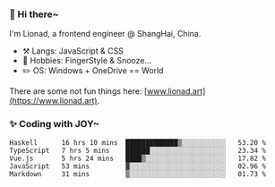 ### 👋 Hi there~

I'm Lionad, a frontend engineer @ ShangHai, China.

- ⚒️ Langs: JavaScript & CSS
- 🎨 Hobbies: FingerStyle & Snooze...
- ✏️ OS: Windows + OneDrive == World

There are some not fun things here: [www.lionad.art](https://www.lionad.art).

### ✨ Coding with JOY~

<!--START_SECTION:waka-->
```text
Haskell      16 hrs 10 mins  █████████████▒░░░░░░░░░░░   53.20 % 
TypeScript   7 hrs 5 mins    ██████░░░░░░░░░░░░░░░░░░░   23.34 % 
Vue.js       5 hrs 24 mins   ████▒░░░░░░░░░░░░░░░░░░░░   17.82 % 
JavaScript   53 mins         ▓░░░░░░░░░░░░░░░░░░░░░░░░   02.96 % 
Markdown     31 mins         ▒░░░░░░░░░░░░░░░░░░░░░░░░   01.73 % 
```
<!--END_SECTION:waka-->
